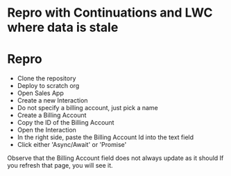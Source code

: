 # Repro with Continuations and LWC where data is stale
# Repro
- Clone the repository
- Deploy to scratch org
- Open Sales App
- Create a new Interaction
- Do not specify a billing account, just pick a name
- Create a Billing Account
- Copy the ID of the Billing Account
- Open the Interaction
- In the right side, paste the Billing Account Id into the text field
- Click either 'Async/Await' or 'Promise'

Observe that the Billing Account field does not always update as it should
If you refresh that page, you will see it.